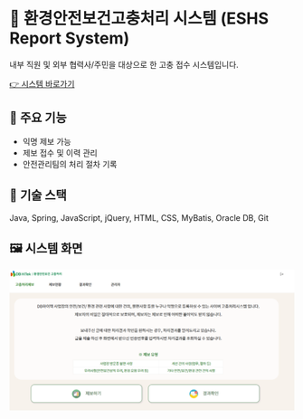 # 📢 환경안전보건고충처리 시스템 (ESHS Report System)

내부 직원 및 외부 협력사/주민을 대상으로 한 고충 접수 시스템입니다.

<a href="https://difs.dbhitek.com/loginConfirm.do">👉 시스템 바로가기</a>

## 🔹 주요 기능
- 익명 제보 가능
- 제보 접수 및 이력 관리
- 안전관리팀의 처리 절차 기록

## 🧩 기술 스택
Java, Spring, JavaScript, jQuery, HTML, CSS, MyBatis, Oracle DB, Git

## 🖼️ 시스템 화면
![제보 시스템 캡처](./picture/difs_main.png)
